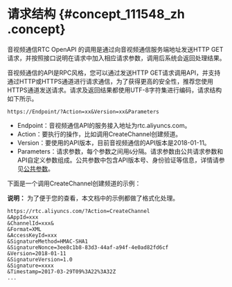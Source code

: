 # 请求结构 {#concept_111548_zh .concept}

音视频通信RTC OpenAPI 的调用是通过向音视频通信服务端地址发送HTTP GET请求，并按照接口说明在请求中加入相应请求参数，调用后系统会返回处理结果。

音视频通信的API是RPC风格，您可以通过发送HTTP GET请求调用API，并支持通过HTTP或HTTPS通道进行请求通信，为了获得更高的安全性，推荐您使用HTTPS通道发送请求。请求及返回结果都使用UTF-8字符集进行编码，请求结构如下所示。

``` {#codeblock_lxc_7r0_1bf .language-java}
https://Endpoint/?Action=xx&Version=xx&Parameters
```

-   Endpoint：音视频通信API的服务接入地址为rtc.aliyuncs.com。
-   Action：要执行的操作，比如调用CreateChannel创建频道。
-   Version：要使用的API版本，目前音视频通信的API版本是2018-01-11。
-   Parameters：请求参数，每个参数之间用`&`分隔。请求参数由公共请求参数和API自定义参数组成。公共参数中包含API版本号、身份验证等信息，详情请参见[公共参数](cn.zh-CN/API参考/调用方式/公共参数.md#)。

下面是一个调用CreateChannel创建频道的示例：

**说明：** 为了便于您的查看，本文档中的示例都做了格式化处理。

``` {#codeblock_874_s4g_sob .language-java}
https://rtc.aliyuncs.com/?Action=CreateChannel
&AppId=xxx
&ChannelId=xxx&
&Format=XML
&AccessKeyId=xxx
&SignatureMethod=HMAC-SHA1
&SignatureNonce=3ee8c1b8-83d3-44af-a94f-4e0ad82fd6cf
&Version=2018-01-11
&SignatureVersion=1.0
&Signature=xxxx
&Timestamp=2017-03-29T09%3A22%3A32Z  
...
```

